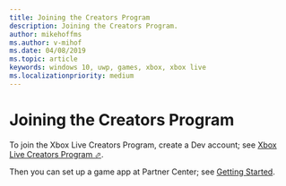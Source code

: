 ```yaml
---
title: Joining the Creators Program
description: Joining the Creators Program.
author: mikehoffms
ms.author: v-mihof
ms.date: 04/08/2019
ms.topic: article
keywords: windows 10, uwp, games, xbox, xbox live
ms.localizationpriority: medium
---
```


# Joining the Creators Program

To join the Xbox Live Creators Program, create a Dev account; see <a href="https://www.xbox.com/en-US/developers/creators-program" target="_blank">Xbox Live Creators Program &#11008;</a>.

Then you can set up a game app at Partner Center; see [Getting Started](../get-started/index.md).
